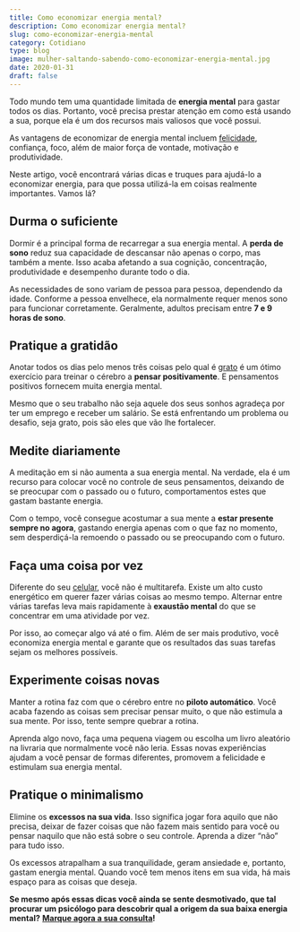 ```yaml
---
title: Como economizar energia mental?
description: Como economizar energia mental?
slug: como-economizar-energia-mental
category: Cotidiano
type: blog
image: mulher-saltando-sabendo-como-economizar-energia-mental.jpg
date: 2020-01-31
draft: false
---
```


Todo mundo tem uma quantidade limitada de **energia mental** para gastar todos os dias. Portanto, você precisa prestar atenção em como está usando a sua, porque ela é um dos recursos mais valiosos que você possui.

As vantagens de economizar de energia mental incluem [felicidade](/dinheiro-compra-felicidade/), confiança, foco, além de maior força de vontade, motivação e produtividade.

Neste artigo, você encontrará várias dicas e truques para ajudá-lo a economizar energia, para que possa utilizá-la em coisas realmente importantes. Vamos lá?

## **Durma o suficiente**

Dormir é a principal forma de recarregar a sua energia mental. A **perda de sono** reduz sua capacidade de descansar não apenas o corpo, mas também a mente. Isso acaba afetando a sua cognição, concentração, produtividade e desempenho durante todo o dia.

As necessidades de sono variam de pessoa para pessoa, dependendo da idade. Conforme a pessoa envelhece, ela normalmente requer menos sono para funcionar corretamente. Geralmente, adultos precisam entre **7 e 9 horas de sono**.

## **Pratique a gratidão**

Anotar todos os dias pelo menos três coisas pelo qual é [grato](/voce-conhece-o-poder-da-gratidao/) é um ótimo exercício para treinar o cérebro a **pensar positivamente**. E pensamentos positivos fornecem muita energia mental.

Mesmo que o seu trabalho não seja aquele dos seus sonhos agradeça por ter um emprego e receber um salário. Se está enfrentando um problema ou desafio, seja grato, pois são eles que vão lhe fortalecer.

## **Medite diariamente**

A meditação em si não aumenta a sua energia mental. Na verdade, ela é um recurso para colocar você no controle de seus pensamentos, deixando de se preocupar com o passado ou o futuro, comportamentos estes que gastam bastante energia.

Com o tempo, você consegue acostumar a sua mente a **estar presente sempre no agora**, gastando energia apenas com o que faz no momento, sem desperdiçá-la remoendo o passado ou se preocupando com o futuro.

## **Faça uma coisa por vez**

Diferente do seu [celular](/como-o-uso-excessivo-do-celular-pode-afetar-sua-vida-negativamente/), você não é multitarefa. Existe um alto custo energético em querer fazer várias coisas ao mesmo tempo. Alternar entre várias tarefas leva mais rapidamente à **exaustão mental** do que se concentrar em uma atividade por vez.

Por isso, ao começar algo vá até o fim. Além de ser mais produtivo, você economiza energia mental e garante que os resultados das suas tarefas sejam os melhores possíveis.

## **Experimente coisas novas**

Manter a rotina faz com que o cérebro entre no **piloto automático**. Você acaba fazendo as coisas sem precisar pensar muito, o que não estimula a sua mente. Por isso, tente sempre quebrar a rotina.

Aprenda algo novo, faça uma pequena viagem ou escolha um livro aleatório na livraria que normalmente você não leria. Essas novas experiências ajudam a você pensar de formas diferentes, promovem a felicidade e estimulam sua energia mental.

## **Pratique o minimalismo**

Elimine os **excessos na sua vida**. Isso significa jogar fora aquilo que não precisa, deixar de fazer coisas que não fazem mais sentido para você ou pensar naquilo que não está sobre o seu controle. Aprenda a dizer “não” para tudo isso.

Os excessos atrapalham a sua tranquilidade, geram ansiedade e, portanto, gastam energia mental. Quando você tem menos itens em sua vida, há mais espaço para as coisas que deseja.

**Se mesmo após essas dicas você ainda se sente desmotivado, que tal procurar um psicólogo para descobrir qual a origem da sua baixa energia mental?** **[Marque agora a sua consulta](/contato/)!**
